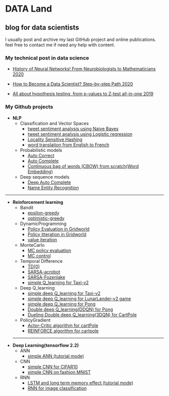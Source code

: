 # DATA Land
## blog for data scientists

I usually post and archive my last GitHub project and online publications. feel free to contact me if need any help with content.
### My technical post in data science

* [History of Neural Networks! From Neurobiologists to Mathematicians 2020](https://medium.com/towards-artificial-intelligence/history-of-neural-network-from-neurobiologists-to-mathematicians-98683458efd9)

* [How to Become a Data Scientist? Step-by-step Path 2020](https://medium.com/towards-artificial-intelligence/how-to-become-a-data-scientist-step-by-step-path-fe6eb6f1f039)

* [All about hypothesis testing, from p-values to Z-test all-in-one 2019](https://towardsdatascience.com/all-about-hypothesis-testing-from-p-values-to-z-test-all-in-one-efef8a226660)

### My Github projects
* **NLP**
    * Classification and Vector Spaces
        * [tweet sentiment analysis using Naive Bayes](https://github.com/alighandij/NLP/blob/main/NLP%20with%20Classification%20and%20Vector%20Spaces/%20sentiment%20analysis%20on%20tweet%20using%20Naive%20Bayes.ipynb)
        * [tweet sentiment analysis using Logistic regression](https://github.com/alighandij/NLP/blob/main/NLP%20with%20Classification%20and%20Vector%20Spaces/%20sentiment%20analysis%20on%20tweet%20using%20logistic%20regression.ipynb)
        * [Locality Sensitive Hashing](https://github.com/alighandij/NLP/blob/main/NLP%20with%20Classification%20and%20Vector%20Spaces/Locality%20sensitive%20hashing%20for%20finding%20similar%20tweets.ipynb)
        * [word translation from English to  French](https://github.com/alighandij/NLP/blob/main/NLP%20with%20Classification%20and%20Vector%20Spaces/word%20translation%20using%20vector%20space.ipynb)
     * Probabilistic models
         * [Auto Correct](https://github.com/alighandij/NLP/blob/main/NLP%20with%20Probabilistic%20Models/Auto%20correct.ipynb)
         * [Auto Complete](https://github.com/alighandij/NLP/blob/main/NLP%20with%20Probabilistic%20Models/Auto%20complete(probabilistic%20model).ipynb)
         * [Continuous bag of words (CBOW) from scratch(Word Embedding)](https://github.com/alighandij/NLP/blob/main/NLP%20with%20Probabilistic%20Models/continuous%20bag%20of%20words%20(CBOW)%20from%20scratch(Word%20Embedding).ipynb)
     * Deep sequence models
         * [Deep Auto Complete](https://github.com/alighandij/NLP/tree/main/NLP%20with%20Sequence%20Models/Deep%20N-gram%20trax)
         * [Name Entity Recognition](https://github.com/alighandij/NLP/tree/main/NLP%20with%20Sequence%20Models/Name%20Entity%20recognition)
____________________________________________________________________________________________
* **Reinforcement learning**
    * Bandit
         * [epsilon-greedy](https://github.com/alighandij/ReinforcementLearning/blob/master/0-Bandit/epsilon_greedy.ipynb)
         * [optimistic-greedy](https://github.com/alighandij/ReinforcementLearning/blob/master/0-Bandit/optimistic.ipynb)
    * DynamicProgramming
         * [Policy Evaluation in Gridworld](https://github.com/alighandij/ReinforcementLearning/blob/master/1-DynamicProgramming/iterative%20policy%20evaluation.ipynb)
         * [Policy itteration in Gridworld](https://github.com/alighandij/ReinforcementLearning/blob/master/1-DynamicProgramming/policy%20iteration.ipynb)
         * [value iteration](https://github.com/alighandij/ReinforcementLearning/blob/master/1-DynamicProgramming/value%20iteration.ipynb)
    * MonteCarlo
         * [MC policy evaluation](https://github.com/alighandij/ReinforcementLearning/blob/master/2-Monte%20Carlo/monte%20carlo%20policy%20evaluation.ipynb)
         * [MC control](https://github.com/alighandij/ReinforcementLearning/blob/master/2-Monte%20Carlo/monte%20carlo%20control%20problem.ipynb)
    * Temporal Difference
        * [TD(0)](https://github.com/alighandij/ReinforcementLearning/blob/master/3-Temporal%20difference/TD0_state%20value%20prediction.ipynb)
        * [SARSA-acrobot](https://github.com/alighandij/ReinforcementLearning/blob/master/3-Temporal%20difference/SARSA_Acrobot_v1.ipynb)
        * [SARSA-Fozenlake](https://github.com/alighandij/ReinforcementLearning/blob/master/3-Temporal%20difference/SARSA_FrozenLake-v0.ipynb)
        * [simple Q_learning for Taxi-v2](https://github.com/alighandij/ReinforcementLearning/blob/master/3-Temporal%20difference/Q-learning_taxi_v2.ipynb)
    * Deep Q_learning
        * [simple deep Q_learning for Taxi-v2](https://github.com/alighandij/ReinforcementLearning/blob/master/4-DQN/01_DQN_Taxi-v2.ipynb)
        * [simple deep Q_learning for LunarLander-v2 game](https://github.com/alighandij/ReinforcementLearning/blob/master/4-DQN/02_DQN_LunarLander-v2.ipynb)
        * [simple deep Q_learning for Pong](https://github.com/alighandij/ReinforcementLearning/blob/master/4-DQN/03_Pong%20with%20DQN.ipynb)
        * [Double deep Q_learning(DDQN) for Pong](https://github.com/alighandij/ReinforcementLearning/blob/master/4-DQN/05_Double_DQN_Pong.ipynb)
        * [Dueling Double deep Q_learning(3DQN) for CartPole](https://github.com/alighandij/ReinforcementLearning/blob/master/4-DQN/06_CartPole%20Dueling%20DDQN.ipynb)
    * PolicyGradient
        * [Actor-Critic algorithm for cartPole](https://github.com/alighandij/ReinforcementLearning/blob/master/5-PolicyGradient/Actor-Critic_cartPole.ipynb)
        * [REINFORCE algorithm for cartpole](https://github.com/alighandij/ReinforcementLearning/blob/master/5-PolicyGradient/REINFORCE_cartpole.ipynb)
  ____________________________________________________________________________________________
* **Deep Learning(tensorflow 2.2)**
    * ANN
        * [simple ANN (tutorial mode)](https://github.com/alighandij/DeepLearning_TF2/tree/main/ANN)
    * CNN
        * [simple CNN for CIFAR10](https://github.com/alighandij/DeepLearning_TF2/blob/main/CNN/CNN%20for%20CIFAR10%20.ipynb)
        * [simple CNN on fashion MNIST](https://github.com/alighandij/DeepLearning_TF2/blob/main/CNN/CNN%20on%20fashion%20MNIST.ipynb)
    * RNN
        * [LSTM and long term memory effect (tutorial mode)](https://github.com/alighandij/DeepLearning_TF2/blob/main/RNN/Long%20term%20memory%20effect.ipynb)
        * [RNN for image classification](https://github.com/alighandij/DeepLearning_TF2/blob/main/RNN/RNN%20for%20image%20classification.ipynb)
